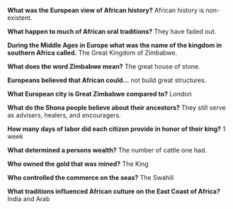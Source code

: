 **What was the European view of African history?**
African history is non-existent.

**What happen to much of African oral traditions?**
They have faded out.

**During the Middle Ages in Europe what was the name of the kingdom in southern Africa called.**
The Great Kingdom of Zimbabwe.

**What does the word Zimbabwe mean?**
The great house of stone.

**Europeans believed that African could...**
not build great structures.

**What European city is Great Zimbabwe compared to?**
London

**What do the Shona people believe about their ancestors?**
They still serve as advisers, healers, and encouragers.

**How many days of labor did each citizen provide in honor of their king?**
1 week

**What determined a persons wealth?**
The number of cattle one had.

**Who owned the gold that was mined?**
The King

**Who controlled the commerce on the seas?**
The Swahili

**What traditions influenced African culture on the East Coast of Africa?**
India and Arab


